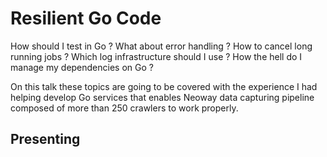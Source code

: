 # Resilient Go Code

How should I test in Go ? What about error handling ? How to cancel long
running jobs ? Which log infrastructure should I use ? How the hell do I 
manage my dependencies on Go ?

On this talk these topics are going to be covered with the experience I
had helping develop Go services that enables Neoway data capturing pipeline
composed of more than 250 crawlers to work properly.


## Presenting

